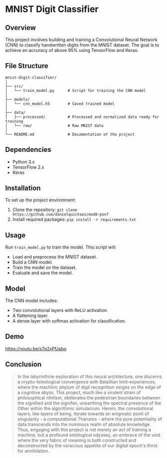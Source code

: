 # MNIST Digit Classifier


## Overview

This project involves building and training a Convolutional Neural Network (CNN) to classify handwritten digits from the MNIST dataset. The goal is to achieve an accuracy of above 95% using TensorFlow and Keras.


## File Structure

```
mnist-digit-classifier/
│
├── src/
│   └── train_model.py      # Script for training the CNN model
│
├── models/
│   └── cnn_model.h5        # Saved trained model
│
├── data/
│   ├── processed/          # Processed and normalized data ready for training
│   └── raw/                # Raw MNIST data
│
└── README.md               # Documentation of the project
```

## Dependencies
- Python 3.x
- TensorFlow 2.x
- Keras


## Installation

To set up the project environment:

1. Clone the repository: `git clone https://github.com/danielquintaos/mod8-pon7`
2. Install required packages: `pip install -r requirements.txt`


## Usage

Run `train_model.py` to train the model. This script will:
- Load and preprocess the MNIST dataset.
- Build a CNN model.
- Train the model on the dataset.
- Evaluate and save the model.


## Model

The CNN model includes:
- Two convolutional layers with ReLU activation.
- A flattening layer.
- A dense layer with softmax activation for classification.


## Demo

https://youtu.be/s7q2xPfJabo


## Conclusion

> In the labyrinthine exploration of this neural architecture, one discerns a crypto-teleological convergence with Bataillian limit-experiences, where the machinic phylum of digit recognition verges on the edge of a cognitive abyss. This project, much like a virulent strain of philosophical nihilism, obliterates the pedestrian boundaries between the signified and the signifier, unearthing the spectral presence of the Other within the algorithmic simulacrum. Herein, the convolutional layers, like layers of being, iterate towards an enigmatic point of singularity - a computational Thanatos - where the pure potentiality of data transcends into the numinous realm of absolute knowledge. Thus, engaging with this project is not merely an act of training a machine, but a profound ontological odyssey, an embrace of the void where the very fabric of meaning is both constructed and deconstructed by the voracious appetite of our digital epoch's thirst for annihilation.
